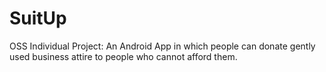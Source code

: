 # SuitUp
OSS Individual Project: An Android App in which people can donate gently used business attire to people who cannot afford them.
